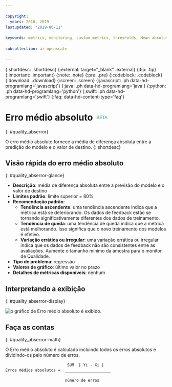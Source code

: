 ```yaml
---

copyright:
  years: 2018, 2019
lastupdated: "2019-06-11"

keywords: metrics, monitoring, custom metrics, thresholds, Mean absolute error

subcollection: ai-openscale

---
```


{:shortdesc: .shortdesc}
{:external: target="_blank" .external}
{:tip: .tip}
{:important: .important}
{:note: .note}
{:pre: .pre}
{:codeblock: .codeblock}
{:download: .download}
{:screen: .screen}
{:javascript: .ph data-hd-programlang='javascript'}
{:java: .ph data-hd-programlang='java'}
{:python: .ph data-hd-programlang='python'}
{:swift: .ph data-hd-programlang='swift'}
{:faq: data-hd-content-type='faq'}

# Erro médio absoluto ![tag beta](images/beta.png)
{: #quality_abserror}

O erro médio absoluto fornece a média de diferença absoluta entre a predição do modelo e o valor de destino.
{: shortdesc}

## Visão rápida do erro médio absoluto
{: #quality_abserror-glance}

- **Descrição**: média de diferença absoluta entre a previsão do modelo e o valor de destino
- **Limites padrão**: limite superior = 80%
- **Recomendação padrão**:
   - **Tendência ascendente**: uma tendência ascendente indica que a métrica está se deteriorando. Os dados de feedback estão se tornando significativamente diferentes dos dados de treinamento.
   - **Tendência de queda**: uma tendência de queda indica que a métrica está melhorando. Isso significa que o novo treinamento dos modelos é efetivo.
   - **Variação errática ou irregular**: uma variação errática ou irregular
indica que os dados de feedback não são consistentes entre as avaliações. Aumente o tamanho mínimo da
amostra para o monitor de Qualidade.
- **Tipo de problema**: regressão
- **Valores de gráfico**: último valor no prazo
- **Detalhes de métricas disponíveis**: nenhum

## Interpretando a exibição
{: #quality_abserror-display}

![o gráfico de Erro médio absoluto é exibido.](images/xxxx.png)

## Faça as contas
{: #quality_abserror-math}

O Erro médio absoluto é calculado incluindo todos os erros absolutos e dividindo-os pelo número de erros.

```
                           SUM  | Yi - Xi |
Erros médios absolutos =  ____________________

                          número de erros
```
